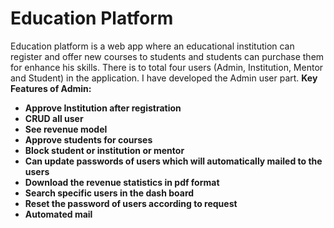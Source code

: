 <h1>Education Platform</h1>
Education platform is a web app where an educational institution can register and offer new courses to students and students can purchase them for enhance his skills. There is to total four users (Admin, Institution, Mentor and Student) in the application. I have developed the Admin user part. 
<b>Key Features of Admin: <b>
<ul>
<li>Approve Institution after registration </li>
<li>CRUD all user </li>
<li>See revenue model </li>
<li>Approve students for courses</li>
<li>Block student or institution or mentor</li>
<li>Can update passwords of users which will automatically mailed to the users</li>
<li>Download the revenue statistics in pdf format</li> 
<li>Search specific users in the dash board</li>
<li>Reset the password of users according to request</li>
<li>Automated mail</li>
</ul>
